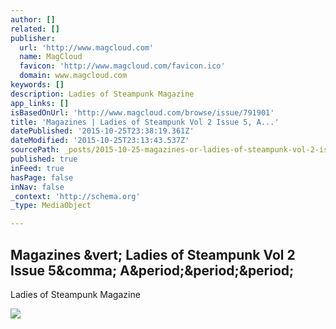 ```yaml
---
author: []
related: []
publisher:
  url: 'http://www.magcloud.com'
  name: MagCloud
  favicon: 'http://www.magcloud.com/favicon.ico'
  domain: www.magcloud.com
keywords: []
description: Ladies of Steampunk Magazine
app_links: []
isBasedOnUrl: 'http://www.magcloud.com/browse/issue/791901'
title: 'Magazines | Ladies of Steampunk Vol 2 Issue 5, A...'
datePublished: '2015-10-25T23:38:19.361Z'
dateModified: '2015-10-25T23:13:43.537Z'
sourcePath: _posts/2015-10-25-magazines-or-ladies-of-steampunk-vol-2-issue-5-a.md
published: true
inFeed: true
hasPage: false
inNav: false
_context: 'http://schema.org'
_type: MediaObject

---
```

<article style=""><h1>Magazines &amp;vert; Ladies of Steampunk Vol 2 Issue 5&amp;comma; A&amp;period;&amp;period;&amp;period;</h1><p>Ladies of Steampunk Magazine</p><img src="https://s3.amazonaws.com/storage4.magcloud.com/image/e604f77b9485fe43982dbc395355da94.jpg" /></article>